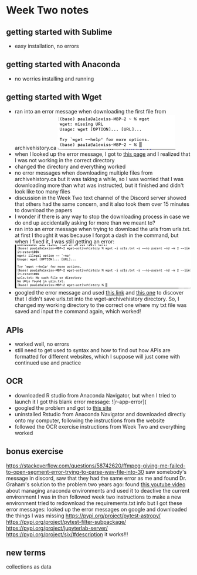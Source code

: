 # Week Two notes

## getting started with Sublime
- easy installation, no errors

## getting started with Anaconda
- no worries installing and running

## getting started with Wget
- ran into an error message when downloading the first file from archivehistory.ca ![ah-error](ah-error.png)
- when I looked up the error message, I got to [this page](https://stackoverflow.com/questions/33494067/lfs-version-7-8-wget-is-not-working) and I realized that I was not working in the correct directory
- changed the directory and everything worked
- no error messages when downloading multiple files from archivehistory.ca but it was taking a while, so I was worried that I was downloading more than what was instructed, but it finished and didn't look like too many files
- discussion in the Week Two text channel of the Discord server showed that others had the same concern, and it also took them over 15 minutes to download the papers
- I wonder if there is any way to stop the downloading process in case we do end up accidentally asking for more than we meant to?
- ran into an error message when trying to download the urls from urls.txt. at first I thought it was because I forgot a dash in the command, but when I fixed it, I was still getting an error: ![war-diaries-error](war-diaries-error.png)
- googled the error message and used [this link](https://stackoverflow.com/questions/33494067/lfs-version-7-8-wget-is-not-working) and [this one](https://askubuntu.com/questions/1190692/error-when-using-wget-to-download-a-list-of-urls-in-a-txt-file) to discover that I didn't save urls.txt into the wget-archivehistory directory. So, I changed my working directory to the correct one where my txt file was saved and input the command again, which worked!

## APIs
- worked well, no errors
- still need to get used to syntax and how to find out how APIs are formatted for different websites, which I suppose will just come with continued use and practice

## OCR
- downloaded R studio from Anaconda Navigator, but when I tried to launch it I got this blank error message: ![r-app-error](
- googled the problem and got to [this site](https://community.rstudio.com/t/r-does-not-launch-properly/8630/2)
- uninstalled Rstudio from Anaconda Navigator and downloaded directly onto my computer, following the instructions from the website
- followed the OCR exercise instructions from Week Two and everything worked 

## bonus exercise
https://stackoverflow.com/questions/58742620/ffmpeg-giving-me-failed-to-open-segment-error-trying-to-parse-wav-file-into-30
saw somebody's message in discord, saw that they had the same error as me and found Dr. Graham's solution to the problem two years ago: 
found [this youtube video](https://www.youtube.com/watch?v=EGaw6VXV3GI) about managing anaconda environments and used it to deactive the current environment I was in then followed week two instructions to make a new environment
tried to redownload the requirements.txt info but I got these error messages:
looked up the error messages on google and downloaded the things I was missing
https://pypi.org/project/pytest-astropy/
https://pypi.org/project/pytest-filter-subpackage/
https://pypi.org/project/jupyterlab-server/
https://pypi.org/project/six/#description
it works!!!

## new terms


collections as data
